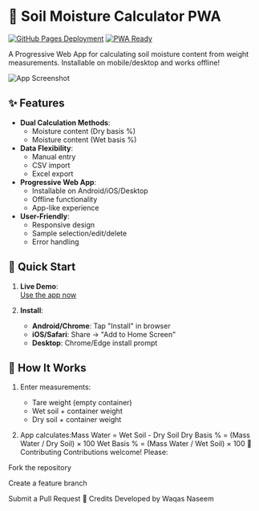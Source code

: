 # 🌱 Soil Moisture Calculator PWA

[![GitHub Pages Deployment](https://img.shields.io/badge/🌐-Live%20Demo-brightgreen)](https://your-username.github.io/soil-moisture-calculator/)
[![PWA Ready](https://img.shields.io/badge/📱-PWA%20Ready-blue)](https://web.dev/progressive-web-apps/)

A Progressive Web App for calculating soil moisture content from weight measurements. Installable on mobile/desktop and works offline!

![App Screenshot](https://via.placeholder.com/800x400.png?text=Soil+Moisture+Calculator+Screenshot)

## ✨ Features

- **Dual Calculation Methods**:
  - Moisture content (Dry basis %)
  - Moisture content (Wet basis %)
- **Data Flexibility**:
  - Manual entry
  - CSV import
  - Excel export
- **Progressive Web App**:
  - Installable on Android/iOS/Desktop
  - Offline functionality
  - App-like experience
- **User-Friendly**:
  - Responsive design
  - Sample selection/edit/delete
  - Error handling

## 🚀 Quick Start

1. **Live Demo**:  
   [Use the app now](https://your-username.github.io/soil-moisture-calculator/)

2. **Install**:
   - **Android/Chrome**: Tap "Install" in browser
   - **iOS/Safari**: Share → "Add to Home Screen"
   - **Desktop**: Chrome/Edge install prompt

## 🧮 How It Works

1. Enter measurements:
   - Tare weight (empty container)
   - Wet soil + container weight
   - Dry soil + container weight

2. App calculates:Mass Water = Wet Soil - Dry Soil
Dry Basis % = (Mass Water / Dry Soil) × 100
Wet Basis % = (Mass Water / Wet Soil) × 100
🤝 Contributing
Contributions welcome! Please:

Fork the repository

Create a feature branch

Submit a Pull Request
🌟 Credits
Developed by Waqas Naseem
